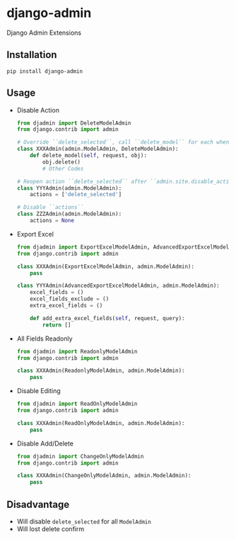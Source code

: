 # django-admin
Django Admin Extensions

## Installation
```shell
pip install django-admin
```

## Usage
* Disable Action
  ```python
  from djadmin import DeleteModelAdmin
  from django.contrib import admin

  # Override ``delete_selected``, call ``delete_model`` for each when ``delete_selected``
  class XXXAdmin(admin.ModelAdmin, DeleteModelAdmin):
      def delete_model(self, request, obj):
          obj.delete()
          # Other Codes

  # Reopen action ``delete_selected`` after ``admin.site.disable_action('delete_selected')``
  class YYYAdmin(admin.ModelAdmin):
      actions = ['delete_selected']

  # Disable ``actions``
  class ZZZAdmin(admin.ModelAdmin):
      actions = None
  ```
* Export Excel
  ```python
  from djadmin import ExportExcelModelAdmin, AdvancedExportExcelModelAdmin
  from django.contrib import admin

  class XXXAdmin(ExportExcelModelAdmin, admin.ModelAdmin):
      pass

  class YYYAdmin(AdvancedExportExcelModelAdmin, admin.ModelAdmin):
      excel_fields = ()
      excel_fields_exclude = ()
      extra_excel_fields = ()

      def add_extra_excel_fields(self, request, query):
          return []
  ```
* All Fields Readonly
  ```python
  from djadmin import ReadonlyModelAdmin
  from django.contrib import admin

  class XXXAdmin(ReadonlyModelAdmin, admin.ModelAdmin):
      pass
  ```
* Disable Editing
  ```python
  from djadmin import ReadOnlyModelAdmin
  from django.contrib import admin

  class XXXAdmin(ReadOnlyModelAdmin, admin.ModelAdmin):
      pass
  ```
* Disable Add/Delete
  ```python
  from djadmin import ChangeOnlyModelAdmin
  from django.contrib import admin

  class XXXAdmin(ChangeOnlyModelAdmin, admin.ModelAdmin):
      pass
  ```

## Disadvantage
* Will disable ``delete_selected`` for all ``ModelAdmin``
* Will lost delete confirm
